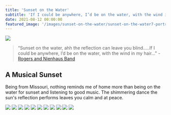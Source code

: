 ```yaml
---
title: 'Sunset on the Water'
subtitle: 'If I could be anywhere, I’d be on the water, with the wind in my hair…'
date: 2021-08-12 00:00:00
featured_image: '/images/sunset-on-the-water/sunset-on-the-water7-portrait-short.jpeg'
---
```


![](/images/sunset-on-the-water/sunset-on-the-water6.jpeg)

> “Sunset on the water, ahh the reflection can leave you blind…..If I could be anywhere, I’d be on the water, with the wind in my hair…" - <a href="https://mdc.mo.gov/blogs/discover-nature-notes/water">Rogers and Nienhaus Band</a>

## A Musical Sunset

Being from Missouri, nothing reminds me of home more than being on the water for sunset and listening to good music. The shimmering dance the sun's reflection performs leaves you calm and at peace.

<div class="gallery" data-columns="4">
	<img src="/images/sunset-on-the-water/sunset-on-the-water7.jpeg">
	<img src="/images/sunset-on-the-water/sunset-on-the-water1.jpeg">
	<img src="/images/sunset-on-the-water/sunset-on-the-water2.jpeg">
	<img src="/images/sunset-on-the-water/sunset-on-the-water3.jpeg">
	<img src="/images/sunset-on-the-water/sunset-on-the-water4.jpeg">
	<img src="/images/sunset-on-the-water/sunset-on-the-water5.jpeg">
	<img src="/images/sunset-on-the-water/sunset-on-the-water8.jpeg">
	<img src="/images/sunset-on-the-water/sunset-on-the-water9.jpeg">
	<img src="/images/sunset-on-the-water/sunset-on-the-water12.jpeg">
	<img src="/images/sunset-on-the-water/sunset-on-the-water10.jpeg">
	<img src="/images/sunset-on-the-water/sunset-on-the-water11.jpeg">
</div>
